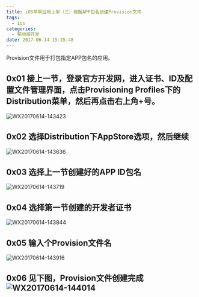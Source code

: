 ```yaml
---
title: iOS苹果应用上架（三）根据APP包名创建Provision文件
tags:
  - ios
categories:
  - 移动端开发
date: 2017-06-14 15:35:48
---
```


Provision文件用于打包指定APP包名的应用。

0x01 接上一节，登录官方开发网，进入证书、ID及配置文件管理界面，点击Provisioning Profiles下的Distribution菜单，然后再点击右上角+号。
--------------------------------------------------------------------------------------

![WX20170614-143423](http://www.hndev.cn/wordpress/wp-content/uploads/2017/06/WX20170614-143423.png)

0x02 选择Distribution下AppStore选项，然后继续
-----------------------------------

![WX20170614-143636](http://www.hndev.cn/wordpress/wp-content/uploads/2017/06/WX20170614-143636.png)

0x03 选择上一节创建好的APP ID包名
----------------------

![WX20170614-143719](http://www.hndev.cn/wordpress/wp-content/uploads/2017/06/WX20170614-143719.png)

0x04 选择第一节创建的开发者证书
------------------

![WX20170614-143844](http://www.hndev.cn/wordpress/wp-content/uploads/2017/06/WX20170614-143844.png)

0x05 输入个Provision文件名
--------------------

![WX20170614-143916](http://www.hndev.cn/wordpress/wp-content/uploads/2017/06/WX20170614-143916.png)

0x06 见下图，Provision文件创建完成![WX20170614-144014](http://www.hndev.cn/wordpress/wp-content/uploads/2017/06/WX20170614-144014.png)
----------------------------------------------------------------------------------------------------------------------------